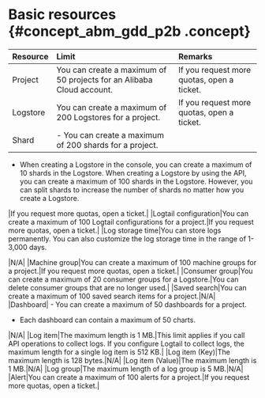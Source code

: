 # Basic resources {#concept_abm_gdd_p2b .concept}

|Resource|Limit|Remarks|
|:-------|:----|:------|
|Project|You can create a maximum of 50 projects for an Alibaba Cloud account.|If you request more quotas, open a ticket.|
|Logstore|You can create a maximum of 200 Logstores for a project.|If you request more quotas, open a ticket.|
|Shard| -   You can create a maximum of 200 shards for a project.
-   When creating a Logstore in the console, you can create a maximum of 10 shards in the Logstore. When creating a Logstore by using the API, you can create a maximum of 100 shards in the Logstore. However, you can split shards to increase the number of shards no matter how you create a Logstore.

 |If you request more quotas, open a ticket.|
|Logtail configuration|You can create a maximum of 100 Logtail configurations for a project.|If you request more quotas, open a ticket.|
|Log storage time|You can store logs permanently. You can also customize the log storage time in the range of 1-3,000 days.

 |N/A|
|Machine group|You can create a maximum of 100 machine groups for a project.|If you request more quotas, open a ticket.|
|Consumer group|You can create a maximum of 20 consumer groups for a Logstore.|You can delete consumer groups that are no longer used.|
|Saved search|You can create a maximum of 100 saved search items for a project.|N/A|
|Dashboard| -   You can create a maximum of 50 dashboards for a project.
-   Each dashboard can contain a maximum of 50 charts.

 |N/A|
|Log item|The maximum length is 1 MB.|This limit applies if you call API operations to collect logs. If you configure Logtail to collect logs, the maximum length for a single log item is 512 KB.|
|Log item \(Key\)|The maximum length is 128 bytes.|N/A|
|Log item \(Value\)|The maximum length is 1 MB.|N/A|
|Log group|The maximum length of a log group is 5 MB.|N/A|
|Alert|You can create a maximum of 100 alerts for a project.|If you request more quotas, open a ticket.|

